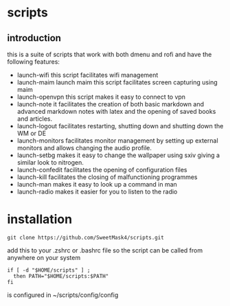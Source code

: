 # scripts

## introduction
this is a suite of scripts that work with both dmenu and rofi and have the following features:

- launch-wifi this script facilitates wifi management 
- launch-maim launch maim this script facilitates screen capturing using maim
- launch-openvpn this script makes it easy to connect to vpn 
- launch-note it facilitates the creation of both basic markdown and advanced markdown notes with latex and the opening of saved books and articles.
- launch-logout facilitates restarting, shutting down and shutting down the WM or DE
- launch-monitors facilitates monitor management by setting up external monitors and allows changing the audio profile.
- launch-setbg makes it easy to change the wallpaper using sxiv giving a similar look to nitrogen.
- launch-confedit facilitates the opening of configuration files
- launch-kill facilitates the closing of malfunctioning programmes 
- launch-man makes it easy to look up a command in man
- launch-radio makes it easier for you to listen to the radio 

# installation

``` shell
git clone https://github.com/SweetMask4/scripts.git 
```

add this to your .zshrc or .bashrc file so the script can be called from anywhere on your system
``` shell
if [ -d "$HOME/scripts" ] ;
  then PATH="$HOME/scripts:$PATH"
fi
```
is configured in ~/scripts/config/config

